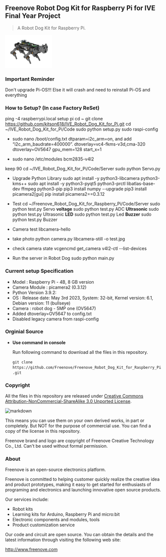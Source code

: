 ## Freenove Robot Dog Kit for Raspberry Pi for IVE Final Year Project

> A Robot Dog Kit for Raspberry Pi.

<img src='Picture/icon.png' width='30%'/>

### Important Reminder 
Don't upgrade Pi-OS!!! Else it will crash and need to reinstall Pi-OS and everything

### How to Setup? (In case Factory ReSet)
ping -4 raspberrypi.local
setup pi
cd ~
git clone https://github.com/kitson618/IVE_Robot_Dog_Kit_for_Pi.git
cd ~/IVE_Robot_Dog_Kit_for_Pi/Code
sudo python setup.py
sudo raspi-config

* sudo nano /boot/config.txt
dtparam=i2c_arm=on, and add “i2c_arm_baudrate=400000”.
dtoverlay=vc4-fkms-v3d,cma-320
dtoverlay=OV5647
gpu_mem=128
start_x=1

* sudo nano /etc/modules
bcm2835-v4l2

keep 90
cd ~/IVE_Robot_Dog_Kit_for_Pi/Code/Server
sudo python Servo.py

* Upgrade Python Library
sudo apt install -y python3-libcamera python3-kms++
sudo apt install -y python3-pyqt5 python3-prctl libatlas-base-dev ffmpeg python3-pip
pip3 install numpy --upgrade
pip3 install picamera2[gui]
pip install picamera2==0.3.12


* Test
cd ~/Freenove_Robot_Dog_Kit_for_Raspberry_Pi/Code/Server
sudo python test.py Servo
**voltage**
sudo python test.py ADC
**Ultrasonic**
sudo python test.py Ultrasonic
**LED**
sudo python test.py Led
**Buzzer**
sudo python test.py Buzzer

* Camera test
libcamera-hello

* take photo
python camera.py
libcamera-still -o test.jpg

* check camera state
vcgencmd get_camera
v4l2-ctl --list-devices

* Run the server in Robot Dog 
sudo python main.py

### Current setup Specification

* Model : Raspberry Pi - 4B, 8 GB version
* Camera Module : picamera2 (0.3.12)
* Python Version 3.9.2:
* OS : Release date: May 3rd 2023, System: 32-bit, Kernel version: 6.1, Debian version: 11 (bullseye)
* Camera :  robot dog - 5MP one (OV5647)
* Added dtoverlay=OV5647 to config.txt
* Disabled legacy camera from raspi-config

### Orginial Source

* **Use command in console**

	Run following command to download all the files in this repository.

	`git clone https://github.com/Freenove/Freenove_Robot_Dog_Kit_for_Raspberry_Pi.git`


### Copyright

All the files in this repository are released under [Creative Commons Attribution-NonCommercial-ShareAlike 3.0 Unported License](http://creativecommons.org/licenses/by-nc-sa/3.0/).

![markdown](https://i.creativecommons.org/l/by-nc-sa/3.0/88x31.png)

This means you can use them on your own derived works, in part or completely. But NOT for the purpose of commercial use.
You can find a copy of the license in this repository.

Freenove brand and logo are copyright of Freenove Creative Technology Co., Ltd. Can't be used without formal permission.


### About

Freenove is an open-source electronics platform.

Freenove is committed to helping customer quickly realize the creative idea and product prototypes, making it easy to get started for enthusiasts of programing and electronics and launching innovative open source products.

Our services include:

* Robot kits
* Learning kits for Arduino, Raspberry Pi and micro:bit
* Electronic components and modules, tools
* Product customization service

Our code and circuit are open source. You can obtain the details and the latest information through visiting the following web site:

http://www.freenove.com
